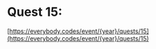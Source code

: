 # Quest 15: 

[https://everybody.codes/event/{year}/quests/15](https://everybody.codes/event/{year}/quests/15)
